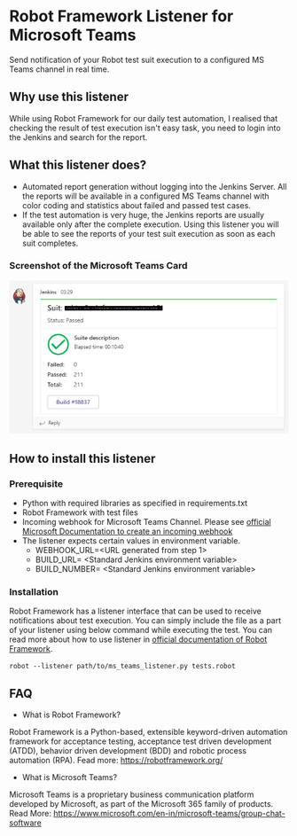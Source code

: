 # Robot Framework Listener for Microsoft Teams
Send notification of your Robot test suit execution to a configured MS Teams channel in real time. 

## Why use this listener
While using Robot Framework for our daily test automation, I realised that checking the result of test execution isn't easy task, you need to login into the Jenkins and search for the report. 

## What this listener does?
- Automated report generation without logging into the Jenkins Server. All the reports will be available in a configured MS Teams channel with color coding and statistics about failed and passed test cases.
- If the test automation is very huge, the Jenkins reports are usually available only after the complete execution. Using this listener you will be able to see the reports of your test suit execution as soon as each suit completes. 
### Screenshot of the Microsoft Teams Card
![Screenshot](/screenshot.png?raw=true "Screenshot of Successful Result")

## How to install this listener
### Prerequisite
- Python with required libraries as specified in requirements.txt
- Robot Framework with test files
- Incoming webhook for Microsoft Teams Channel. Please see [official Microsoft Documentation to create an incoming webhook](https://docs.microsoft.com/en-us/microsoftteams/platform/webhooks-and-connectors/how-to/add-incoming-webhook)
- The listener expects certain values in environment variable. 
  - WEBHOOK_URL=\<URL generated from step 1\>
  - BUILD_URL= \<Standard Jenkins environment variable\>
  - BUILD_NUMBER= \<Standard Jenkins environment variable\>

### Installation
Robot Framework has a listener interface that can be used to receive notifications about test execution. You can simply include the file as a part of your listener using below command while executing the test. You can read more about how to use listener in [official documentation of Robot Framework](https://robotframework.org/robotframework/latest/RobotFrameworkUserGuide.html#listener-interface).

```
robot --listener path/to/ms_teams_listener.py tests.robot
```

## FAQ
* What is Robot Framework?

Robot Framework is a Python-based, extensible keyword-driven automation framework for acceptance testing, acceptance test driven development (ATDD), behavior driven development (BDD) and robotic process automation (RPA). Fead more: https://robotframework.org/
* What is Microsoft Teams?

Microsoft Teams is a proprietary business communication platform developed by Microsoft, as part of the Microsoft 365 family of products. Read More: https://www.microsoft.com/en-in/microsoft-teams/group-chat-software
